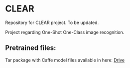 # CLEAR

Repository for CLEAR project.
To be updated.

Project regarding One-Shot One-Class image recognition.

## Pretrained files:

Tar package with Caffe model files available in here: [Drive](https://drive.google.com/file/d/1KRPXw5clTRveG27ro-JEe-GHbzfA28Kp/view?usp=sharing)
